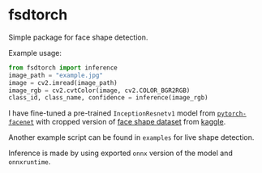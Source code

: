# fsdtorch
Simple package for face shape detection.

Example usage:
```py
from fsdtorch import inference
image_path = "example.jpg"
image = cv2.imread(image_path)
image_rgb = cv2.cvtColor(image, cv2.COLOR_BGR2RGB)
class_id, class_name, confidence = inference(image_rgb)
```

I have fine-tuned a pre-trained `InceptionResnetv1` model from [`pytorch-facenet`](https://github.com/timesler/facenet-pytorch) with cropped version of [face shape dataset](https://www.kaggle.com/niten19/face-shape-dataset) from [kaggle](www.kaggle.com).

Another example script can be found in `examples` for live shape detection.

Inference is made by using exported `onnx` version of the model and `onnxruntime`. 